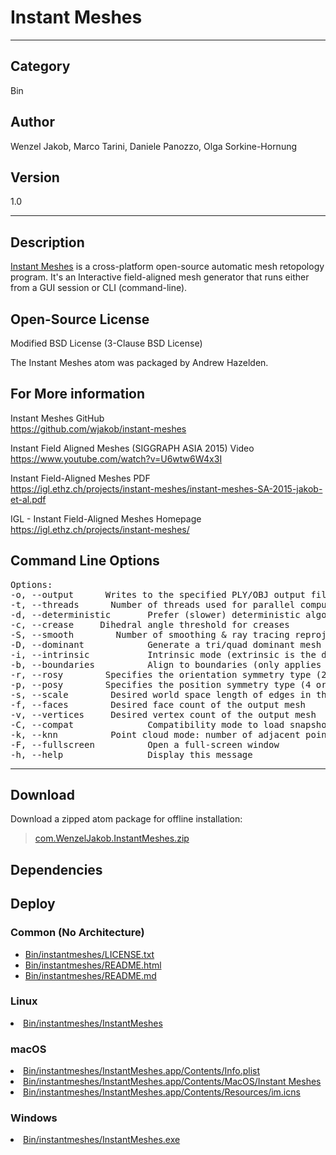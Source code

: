 # Instant Meshes
___

## Category
Bin

## Author
Wenzel Jakob, Marco Tarini, Daniele Panozzo, Olga Sorkine-Hornung

## Version
1.0

___

## Description
<p><a href="https://github.com/wjakob/instant-meshes">Instant Meshes</a> is a cross-platform open-source automatic mesh retopology program. It's an Interactive field-aligned mesh generator that runs either from a GUI session or CLI (command-line).</p>

<h2>Open-Source License</h2>
<p>Modified BSD License (3-Clause BSD License)</p>
<p>The Instant Meshes atom was packaged by Andrew Hazelden.</p>


<h2>For More information</h2>
<p>Instant Meshes GitHub<br>
<a href="https://github.com/wjakob/instant-meshes">https://github.com/wjakob/instant-meshes</a></p>

<p>Instant Field Aligned Meshes (SIGGRAPH ASIA 2015) Video<br>
<a href="https://www.youtube.com/watch?v=U6wtw6W4x3I">https://www.youtube.com/watch?v=U6wtw6W4x3I</a></p>

<p>Instant Field-Aligned Meshes PDF<br>
<a href="https://igl.ethz.ch/projects/instant-meshes/i
nstant-meshes-SA-2015-jakob-et-al.pdf">https://igl.ethz.ch/projects/instant-meshes/instant-meshes-SA-2015-jakob-et-al.pdf</a></p>

<p>IGL - Instant Field-Aligned Meshes Homepage<br>
<a href="https://igl.ethz.ch/projects/instant-meshes/">https://igl.ethz.ch/projects/instant-meshes/</a></p>

<h2>Command Line Options</h2>

<pre>
Options:
-o, --output <output>     Writes to the specified PLY/OBJ output file in batch mode
-t, --threads <count>     Number of threads used for parallel computations
-d, --deterministic       Prefer (slower) deterministic algorithms
-c, --crease <degrees>    Dihedral angle threshold for creases
-S, --smooth <iter>       Number of smoothing & ray tracing reprojection steps (default: 2)
-D, --dominant            Generate a tri/quad dominant mesh instead of a pure tri/quad mesh
-i, --intrinsic           Intrinsic mode (extrinsic is the default)
-b, --boundaries          Align to boundaries (only applies when the mesh is not closed)
-r, --rosy <number>       Specifies the orientation symmetry type (2, 4, or 6)
-p, --posy <number>       Specifies the position symmetry type (4 or 6)
-s, --scale <scale>       Desired world space length of edges in the output
-f, --faces <count>       Desired face count of the output mesh
-v, --vertices <count>    Desired vertex count of the output mesh
-C, --compat              Compatibility mode to load snapshots from old software versions
-k, --knn <count>         Point cloud mode: number of adjacent points to consider
-F, --fullscreen          Open a full-screen window
-h, --help                Display this message
</pre>

___

## Download

Download a zipped atom package for offline installation:
> [com.WenzelJakob.InstantMeshes.zip](https://gitlab.com/WeSuckLess/Reactor/-/archive/master/Reactor-master.zip?path=Atoms/com.WenzelJakob.InstantMeshes)  

## Dependencies

## Deploy

### Common (No Architecture)

<ul>
<li><a href="https://gitlab.com/WeSuckLess/Reactor/-/blob/master/Atoms/com.WenzelJakob.InstantMeshes/Bin/instantmeshes/LICENSE.txt?ref_type=heads">Bin/instantmeshes/LICENSE.txt</a></li>
<li><a href="https://gitlab.com/WeSuckLess/Reactor/-/blob/master/Atoms/com.WenzelJakob.InstantMeshes/Bin/instantmeshes/README.html?ref_type=heads">Bin/instantmeshes/README.html</a></li>
<li><a href="https://gitlab.com/WeSuckLess/Reactor/-/blob/master/Atoms/com.WenzelJakob.InstantMeshes/Bin/instantmeshes/README.md?ref_type=heads">Bin/instantmeshes/README.md</a></li>
</ul>

### Linux

<li><a href="https://gitlab.com/WeSuckLess/Reactor/-/blob/master/Atoms/com.WenzelJakob.InstantMeshes/Linux/Bin/instantmeshes/InstantMeshes?ref_type=heads">Bin/instantmeshes/InstantMeshes</a></li>

### macOS

<li><a href="https://gitlab.com/WeSuckLess/Reactor/-/blob/master/Atoms/com.WenzelJakob.InstantMeshes/Mac/Bin/instantmeshes/InstantMeshes.app/Contents/Info.plist?ref_type=heads">Bin/instantmeshes/InstantMeshes.app/Contents/Info.plist</a></li>
<li><a href="https://gitlab.com/WeSuckLess/Reactor/-/blob/master/Atoms/com.WenzelJakob.InstantMeshes/Mac/Bin/instantmeshes/InstantMeshes.app/Contents/MacOS/Instant Meshes?ref_type=heads">Bin/instantmeshes/InstantMeshes.app/Contents/MacOS/Instant Meshes</a></li>
<li><a href="https://gitlab.com/WeSuckLess/Reactor/-/blob/master/Atoms/com.WenzelJakob.InstantMeshes/Mac/Bin/instantmeshes/InstantMeshes.app/Contents/Resources/im.icns?ref_type=heads">Bin/instantmeshes/InstantMeshes.app/Contents/Resources/im.icns</a></li>

### Windows

<li><a href="https://gitlab.com/WeSuckLess/Reactor/-/blob/master/Atoms/com.WenzelJakob.InstantMeshes/Windows/Bin/instantmeshes/InstantMeshes.exe?ref_type=heads">Bin/instantmeshes/InstantMeshes.exe</a></li>
